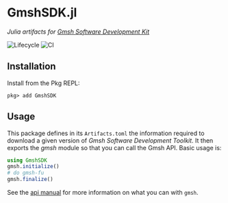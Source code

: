 # GmshSDK.jl
*Julia artifacts for [Gmsh Software Development Kit](https://gmsh.info/#Download)*

![Lifecycle](https://img.shields.io/badge/lifecycle-maturing-blue.svg)
![CI](https://github.com/WaveProp/GmshSDK/workflows/CI/badge.svg?branch=main)

## Installation
Install from the Pkg REPL:
```
pkg> add GmshSDK
```

## Usage

This package defines in its `Artifacts.toml` the information required to download a given version of *Gmsh Software Development Toolkit*. It then exports the *gmsh* module so that you can call the Gmsh API. Basic usage is:

```julia
using GmshSDK
gmsh.initialize()
# do gmsh-fu
gmsh.finalize()
```

See the [api manual](https://gmsh.info/doc/texinfo/gmsh.html#Gmsh-API) for more information on what you can with `gmsh`.
